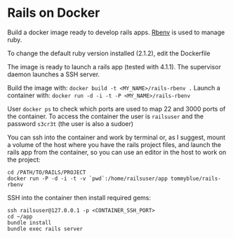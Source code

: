 # Rails on Docker

Build a docker image ready to develop rails apps.
[Rbenv](https://github.com/sstephenson/rbenv) is used to manage ruby.

To change the default ruby version installed (2.1.2), edit the Dockerfile

The image is ready to launch a rails app (tested with 4.1.1).
The supervisor daemon launches a SSH server.

Build the image with: `docker build -t <MY_NAME>/rails-rbenv .`
Launch a container with: `docker run -d -i -t -P <MY_NAME>/rails-rbenv`

User `docker ps` to check which ports are used to map 22 and 3000 ports of the container.
To access the container the user is `railsuser` and the password `s3cr3t` (the user is also a sudoer)

You can ssh into the container and work by terminal or, as I suggest, mount a volume of the host where you have the rails project files, and launch the rails app from the container, so you can use an editor in the host to work on the project:

```
cd /PATH/TO/RAILS/PROJECT
docker run -P -d -i -t -v `pwd`:/home/railsuser/app tommyblue/rails-rbenv
```

SSH into the container then install required gems:

```
ssh railsuser@127.0.0.1 -p <CONTAINER_SSH_PORT>
cd ~/app
bundle install
bundle exec rails server
```
